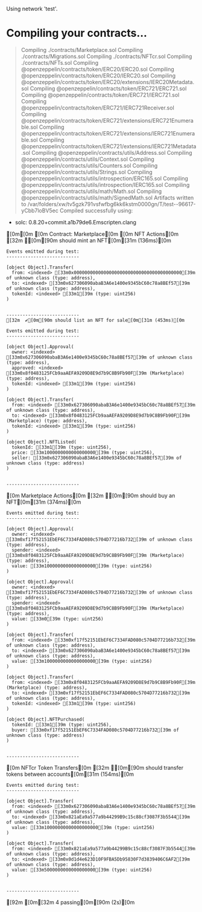 Using network 'test'.


Compiling your contracts...
===========================
> Compiling ./contracts/Marketplace.sol
> Compiling ./contracts/Migrations.sol
> Compiling ./contracts/NFTcr.sol
> Compiling ./contracts/NFTs.sol
> Compiling @openzeppelin/contracts/token/ERC20/ERC20.sol
> Compiling @openzeppelin/contracts/token/ERC20/IERC20.sol
> Compiling @openzeppelin/contracts/token/ERC20/extensions/IERC20Metadata.sol
> Compiling @openzeppelin/contracts/token/ERC721/ERC721.sol
> Compiling @openzeppelin/contracts/token/ERC721/IERC721.sol
> Compiling @openzeppelin/contracts/token/ERC721/IERC721Receiver.sol
> Compiling @openzeppelin/contracts/token/ERC721/extensions/ERC721Enumerable.sol
> Compiling @openzeppelin/contracts/token/ERC721/extensions/IERC721Enumerable.sol
> Compiling @openzeppelin/contracts/token/ERC721/extensions/IERC721Metadata.sol
> Compiling @openzeppelin/contracts/utils/Address.sol
> Compiling @openzeppelin/contracts/utils/Context.sol
> Compiling @openzeppelin/contracts/utils/Counters.sol
> Compiling @openzeppelin/contracts/utils/Strings.sol
> Compiling @openzeppelin/contracts/utils/introspection/ERC165.sol
> Compiling @openzeppelin/contracts/utils/introspection/IERC165.sol
> Compiling @openzeppelin/contracts/utils/math/Math.sol
> Compiling @openzeppelin/contracts/utils/math/SignedMath.sol
> Artifacts written to /var/folders/xw/tv5gzk791vsfwfbg6kk6kstm0000gn/T/test--96617-yCbb7loBV5ec
> Compiled successfully using:
   - solc: 0.8.20+commit.a1b79de6.Emscripten.clang

[0m[0m
[0m  Contract: Marketplace[0m
[0m    NFT Actions[0m
    [32m  ✔[0m[90m should mint an NFT[0m[31m (136ms)[0m

    Events emitted during test:
    ---------------------------

    [object Object].Transfer(
      from: <indexed> [33m0x0000000000000000000000000000000000000000[39m of unknown class (type: address),
      to: <indexed> [33m0x627306090abaB3A6e1400e9345bC60c78a8BEf57[39m of unknown class (type: address),
      tokenId: <indexed> [33m1[39m (type: uint256)
    )


    ---------------------------
    [32m  ✔[0m[90m should list an NFT for sale[0m[31m (453ms)[0m

    Events emitted during test:
    ---------------------------

    [object Object].Approval(
      owner: <indexed> [33m0x627306090abaB3A6e1400e9345bC60c78a8BEf57[39m of unknown class (type: address),
      approved: <indexed> [33m0x8f0483125FCb9aaAEFA9209D8E9d7b9C8B9Fb90F[39m (Marketplace) (type: address),
      tokenId: <indexed> [33m1[39m (type: uint256)
    )

    [object Object].Transfer(
      from: <indexed> [33m0x627306090abaB3A6e1400e9345bC60c78a8BEf57[39m of unknown class (type: address),
      to: <indexed> [33m0x8f0483125FCb9aaAEFA9209D8E9d7b9C8B9Fb90F[39m (Marketplace) (type: address),
      tokenId: <indexed> [33m1[39m (type: uint256)
    )

    [object Object].NFTListed(
      tokenId: [33m1[39m (type: uint256),
      price: [33m1000000000000000000[39m (type: uint256),
      seller: [33m0x627306090abaB3A6e1400e9345bC60c78a8BEf57[39m of unknown class (type: address)
    )


    ---------------------------
[0m    Marketplace Actions[0m
    [32m  ✔[0m[90m should buy an NFT[0m[31m (374ms)[0m

    Events emitted during test:
    ---------------------------

    [object Object].Approval(
      owner: <indexed> [33m0xf17f52151EbEF6C7334FAD080c5704D77216b732[39m of unknown class (type: address),
      spender: <indexed> [33m0x8f0483125FCb9aaAEFA9209D8E9d7b9C8B9Fb90F[39m (Marketplace) (type: address),
      value: [33m1000000000000000000[39m (type: uint256)
    )

    [object Object].Approval(
      owner: <indexed> [33m0xf17f52151EbEF6C7334FAD080c5704D77216b732[39m of unknown class (type: address),
      spender: <indexed> [33m0x8f0483125FCb9aaAEFA9209D8E9d7b9C8B9Fb90F[39m (Marketplace) (type: address),
      value: [33m0[39m (type: uint256)
    )

    [object Object].Transfer(
      from: <indexed> [33m0xf17f52151EbEF6C7334FAD080c5704D77216b732[39m of unknown class (type: address),
      to: <indexed> [33m0x627306090abaB3A6e1400e9345bC60c78a8BEf57[39m of unknown class (type: address),
      value: [33m1000000000000000000[39m (type: uint256)
    )

    [object Object].Transfer(
      from: <indexed> [33m0x8f0483125FCb9aaAEFA9209D8E9d7b9C8B9Fb90F[39m (Marketplace) (type: address),
      to: <indexed> [33m0xf17f52151EbEF6C7334FAD080c5704D77216b732[39m of unknown class (type: address),
      tokenId: <indexed> [33m1[39m (type: uint256)
    )

    [object Object].NFTPurchased(
      tokenId: [33m1[39m (type: uint256),
      buyer: [33m0xf17f52151EbEF6C7334FAD080c5704D77216b732[39m of unknown class (type: address)
    )


    ---------------------------
[0m    NFTcr Token Transfers[0m
    [32m  ✔[0m[90m should transfer tokens between accounts[0m[31m (154ms)[0m

    Events emitted during test:
    ---------------------------

    [object Object].Transfer(
      from: <indexed> [33m0x627306090abaB3A6e1400e9345bC60c78a8BEf57[39m of unknown class (type: address),
      to: <indexed> [33m0x821aEa9a577a9b44299B9c15c88cf3087F3b5544[39m of unknown class (type: address),
      value: [33m10000000000000000000[39m (type: uint256)
    )

    [object Object].Transfer(
      from: <indexed> [33m0x821aEa9a577a9b44299B9c15c88cf3087F3b5544[39m of unknown class (type: address),
      to: <indexed> [33m0x0d1d4e623D10F9FBA5Db95830F7d3839406C6AF2[39m of unknown class (type: address),
      value: [33m5000000000000000000[39m (type: uint256)
    )


    ---------------------------


[92m [0m[32m 4 passing[0m[90m (2s)[0m


